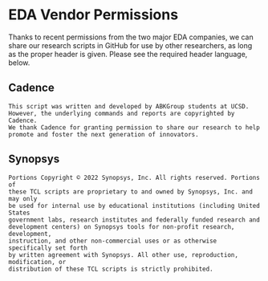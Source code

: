 # EDA Vendor Permissions
Thanks to recent permissions from the two major EDA companies, we can share our research scripts in GitHub for use by other researchers, as long as the proper header is given. Please see the required header language, below.

## Cadence
  
	This script was written and developed by ABKGroup students at UCSD. 		
	However, the underlying commands and reports are copyrighted by Cadence.
	We thank Cadence for granting permission to share our research to help 
	promote and foster the next generation of innovators. 
		
## Synopsys

	Portions Copyright © 2022 Synopsys, Inc. All rights reserved. Portions of		
	these TCL scripts are proprietary to and owned by Synopsys, Inc. and may only		
	be used for internal use by educational institutions (including United States		
	government labs, research institutes and federally funded research and			
	development centers) on Synopsys tools for non-profit research, development,		
	instruction, and other non-commercial uses or as otherwise specifically set forth	
	by written agreement with Synopsys. All other use, reproduction, modification, or	
	distribution of these TCL scripts is strictly prohibited.				

